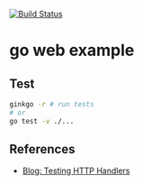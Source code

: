 [![Build Status](https://travis-ci.org/janstuemmel/go-web-example.svg?branch=master)](https://travis-ci.org/janstuemmel/go-web-example)

# go web example

## Test

```sh
ginkgo -r # run tests
# or
go test -v ./...
```

## References

* [Blog: Testing HTTP Handlers](http://blog.questionable.services/article/testing-http-handlers-go/)

